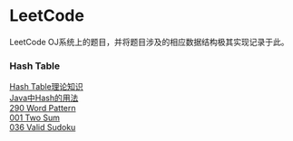 # LeetCode
LeetCode OJ系统上的题目，并将题目涉及的相应数据结构极其实现记录于此。

### Hash Table
[Hash Table理论知识]()  
[Java中Hash的用法]()  
[290 Word Pattern](https://github.com/ScholatLouis/LeetCode/blob/master/290%20Word%20Pattern)  
[001 Two Sum](https://github.com/ScholatLouis/LeetCode/blob/master/001%20Two%20Sum)  
[036 Valid Sudoku]()  
